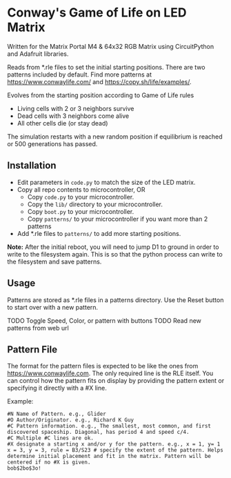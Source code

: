 # Conway's Game of Life on LED Matrix

Written for the Matrix Portal M4 & 64x32 RGB Matrix using CircuitPython and Adafruit libraries.

Reads from \*.rle files to set the initial starting positions. There are two patterns included by default. Find more patterns at https://www.conwaylife.com/ and https://copy.sh/life/examples/.

Evolves from the starting position according to Game of Life rules
  - Living cells with 2 or 3 neighbors survive
  - Dead cells with 3 neighbors come alive
  - All other cells die (or stay dead)
 
The simulation restarts with a new random position if equilibrium is reached or 500 generations has passed.

## Installation

  - Edit parameters in `code.py` to match the size of the LED matrix.
  - Copy all repo contents to microcontroller, OR
	  - Copy `code.py` to your microcontroller.
	  - Copy the `lib/` directory to your microcontroller.
	  - Copy `boot.py` to your microcontroller.
	  - Copy `patterns/` to your microcontroller if you want more than 2 patterns
  - Add \*.rle files to `patterns/` to add more starting positions.

  **Note:** After the initial reboot, you will need to jump D1 to ground in order to write to the filesystem again. This is so that the python process can write to the filesystem and save patterns.

## Usage

Patterns are stored as \*.rle files in a patterns directory.
Use the Reset button to start over with a new pattern.

TODO Toggle Speed, Color, or pattern with buttons
TODO Read new patterns from web url

## Pattern File

The format for the pattern files is expected to be like the ones from https://www.conwaylife.com. The only required line is the RLE itself. You can control how the pattern fits on display by providing the pattern extent or specifying it directly with a #X line.

Example:

    #N Name of Pattern. e.g., Glider
    #O Author/Originator. e.g., Richard K Guy
    #C Pattern information. e.g., The smallest, most common, and first discovered spaceship. Diagonal, has period 4 and speed c/4.
    #C Multiple #C lines are ok.
	#X designate a starting x and/or y for the pattern. e.g., x = 1, y= 1
    x = 3, y = 3, rule = B3/S23 # specify the extent of the pattern. Helps determine initial placement and fit in the matrix. Pattern will be centered if no #X is given.
    bob$2bo$3o!
